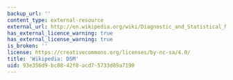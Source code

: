 ```yaml
---
backup_url: ''
content_type: external-resource
external_url: http://en.wikipedia.org/wiki/Diagnostic_and_Statistical_Manual_of_Mental_Disorders
has_external_licence_warning: true
has_external_license_warning: true
is_broken: ''
license: https://creativecommons.org/licenses/by-nc-sa/4.0/
title: 'Wikipedia: DSM'
uid: 93e356d9-bc88-42f0-acd7-5733d89a7190
---
```

